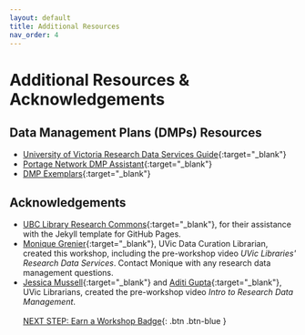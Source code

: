 ```yaml
---
layout: default
title: Additional Resources
nav_order: 4
---
```

# Additional Resources & Acknowledgements

## Data Management Plans (DMPs) Resources
- [University of Victoria Research Data Services Guide](https://libguides.uvic.ca/covidence){:target="_blank"}
- [Portage Network DMP Assistant](https://assistant.portagenetwork.ca/){:target="_blank"}
- [DMP Exemplars](https://portagenetwork.ca/tools-and-resources/training-resources/){:target="_blank"}


## Acknowledgements

- [UBC Library Research Commons](https://github.com/ubc-library-rc/){:target="_blank"}, for their assistance with the Jekyll template for GitHub Pages.
- [Monique Grenier](mailto:mgrenier@uvic.ca){:target="_blank"}, UVic Data Curation Librarian, created this workshop, including the pre-workshop video _UVic Libraries' Research Data Services_. Contact Monique with any research data management questions.
- [Jessica Mussell](mailto:jmussell@uvic.ca){:target="_blank"} and [Aditi Gupta](mailto:aditig@uvic.ca){:target="_blank"}, UVic Librarians, created the pre-workshop video _Intro to Research Data Management_.
<br><br>
[NEXT STEP: Earn a Workshop Badge](informal-credentials.html){: .btn .btn-blue }
